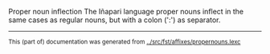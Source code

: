 Proper noun inflection
The Iñapari language proper nouns inflect in the same cases as regular
nouns, but with a colon (':') as separator.



* * *
<small>This (part of) documentation was generated from [../src/fst/affixes/propernouns.lexc](http://github.com/giellalt/lang-inp/blob/main/../src/fst/affixes/propernouns.lexc)</small>